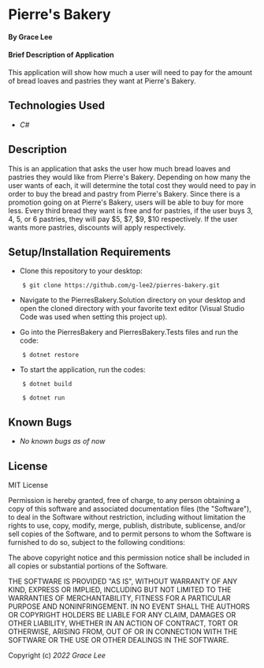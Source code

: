 # Pierre's Bakery

#### By Grace Lee

#### Brief Description of Application
This application will show how much a user will need to pay for the amount of bread loaves and pastries they want at Pierre's Bakery.

## Technologies Used

* _C#_

## Description
This is an application that asks the user how much bread loaves and pastries they would like from Pierre's Bakery. Depending on how many the user wants of each, it will determine the total cost they would need to pay in order to buy the bread and pastry from Pierre's Bakery. Since there is a promotion going on at Pierre's Bakery, users will be able to buy for more less. Every third bread they want is free and for pastries, if the user buys 3, 4, 5, or 6 pastries, they will pay $5, $7, $9, $10 respectively. If the user wants more pastries, discounts will apply respectively. 

## Setup/Installation Requirements
* Clone this repository to your desktop:
```
    $ git clone https://github.com/g-lee2/pierres-bakery.git
```
* Navigate to the PierresBakery.Solution directory on your desktop and open the cloned directory with your favorite text editor (Visual Studio Code was used when setting this project up).

* Go into the PierresBakery and PierresBakery.Tests files and run the code:
```
    $ dotnet restore
```

* To start the application, run the codes:
```
    $ dotnet build
```
```
    $ dotnet run
```

## Known Bugs

* _No known bugs as of now_

## License
MIT License

Permission is hereby granted, free of charge, to any person obtaining a copy
of this software and associated documentation files (the "Software"), to deal
in the Software without restriction, including without limitation the rights
to use, copy, modify, merge, publish, distribute, sublicense, and/or sell
copies of the Software, and to permit persons to whom the Software is
furnished to do so, subject to the following conditions:

The above copyright notice and this permission notice shall be included in all
copies or substantial portions of the Software.

THE SOFTWARE IS PROVIDED "AS IS", WITHOUT WARRANTY OF ANY KIND, EXPRESS OR
IMPLIED, INCLUDING BUT NOT LIMITED TO THE WARRANTIES OF MERCHANTABILITY,
FITNESS FOR A PARTICULAR PURPOSE AND NONINFRINGEMENT. IN NO EVENT SHALL THE
AUTHORS OR COPYRIGHT HOLDERS BE LIABLE FOR ANY CLAIM, DAMAGES OR OTHER
LIABILITY, WHETHER IN AN ACTION OF CONTRACT, TORT OR OTHERWISE, ARISING FROM,
OUT OF OR IN CONNECTION WITH THE SOFTWARE OR THE USE OR OTHER DEALINGS IN THE
SOFTWARE.

Copyright (c) _2022_ _Grace Lee_
